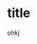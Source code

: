 

# title

<audio preload="auto" autoplay="autoplay">
  <source src="https://raw.githubusercontent.com/jerryhoglen/halloween_site/master/halloween_theme.mp3" type="audio/mp3" />
</audio>

ohkj
